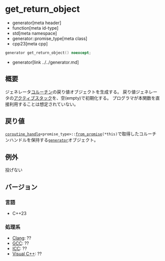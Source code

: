 # get_return_object
* generator[meta header]
* function[meta id-type]
* std[meta namespace]
* generator::promise_type[meta class]
* cpp23[meta cpp]

```cpp
generator get_return_object() noexcept;
```
* generator[link ../../generator.md]

## 概要
ジェネレータ[コルーチン](/lang/cpp20/coroutines.md)の戻り値オブジェクトを生成する。
戻り値ジェネレータの[アクティブスタック](../../generator.md)を、空(empty)で初期化する。
プログラマが本関数を直接利用することは想定されていない。


## 戻り値
[`coroutine_handle`](/reference/coroutine/coroutine_handle.md)`<promise_type>::`[`from_promise`](/reference/coroutine/coroutine_handle/from_promise.md)`(*this)`で取得したコルーチンハンドルを保持する[`generator`](../../generator.md)オブジェクト。


## 例外
投げない


## バージョン
### 言語
- C++23

### 処理系
- [Clang](/implementation.md#clang): ??
- [GCC](/implementation.md#gcc): ??
- [ICC](/implementation.md#icc): ??
- [Visual C++](/implementation.md#visual_cpp): ??
